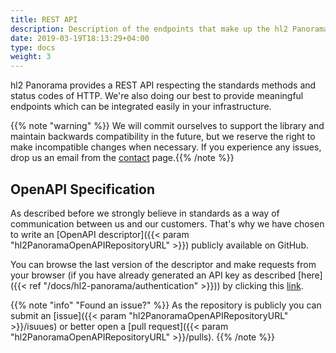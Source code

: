 ```yaml
---
title: REST API
description: Description of the endpoints that make up the hl2 Panorama REST API.
date: 2019-03-19T18:13:29+04:00
type: docs
weight: 3
---
```


hl2 Panorama provides a REST API respecting the standards methods and status codes of HTTP. We're also doing our best to provide meaningful endpoints which can be integrated easily in your infrastructure.

{{% note "warning" %}}
We will commit ourselves to support the library and maintain backwards compatibility in the future, but we reserve the right to make incompatible changes when necessary. If you experience any issues, drop us an email from the [contact](/contact) page.{{% /note %}}

## OpenAPI Specification

As described before we strongly believe in standards as a way of communication between us and our customers. That's why we have chosen to write an [OpenAPI descriptor]({{< param "hl2PanoramaOpenAPIRepositoryURL" >}}) publicly available on GitHub.

You can browse the last version of the descriptor and make requests from your browser (if you have already generated an API key as described [here]({{< ref "/docs/hl2-panorama/authentication" >}})) by clicking this <a href="https://rebilly.github.io/ReDoc/?url=https://raw.githubusercontent.com/hl2/hl2-panorama-openapi/master/openapi/spec.json" target="_blank">link</a>.

{{% note "info" "Found an issue?" %}}
As the repository is publicly you can submit an [issue]({{< param "hl2PanoramaOpenAPIRepositoryURL" >}}/isuues) or better open a [pull request]({{< param "hl2PanoramaOpenAPIRepositoryURL" >}}/pulls).
{{% /note %}}
